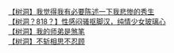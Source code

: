 [【树洞】我觉得我有必要陈述一下我悲惨的秀生](http://tieba.baidu.com/p/3671022771?see_lz=1&pn=)   
[【树洞？818？】性感闷骚抠脚汉，纯情少女玻璃心](http://tieba.baidu.com/p/3669814947?see_lz=1&pn=)   
[【树洞】我的师弟是煞笔](http://tieba.baidu.com/p/3670925065?see_lz=1&pn=)   
[【树洞】不斩相思不忍顾](http://tieba.baidu.com/p/3670313186?see_lz=1&pn=)   
